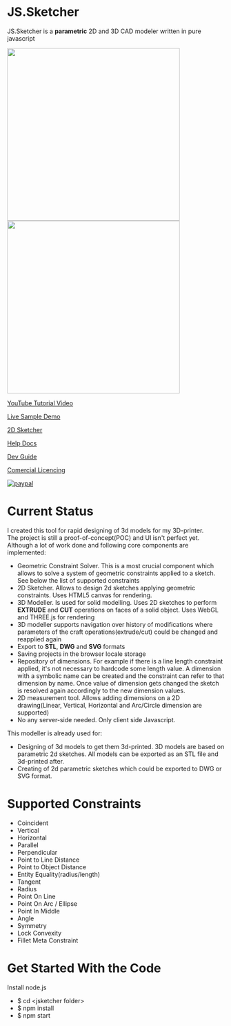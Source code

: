 JS.Sketcher
===========

JS.Sketcher is a **parametric** 2D and 3D CAD modeler written in pure javascript

<a href='https://www.youtube.com/watch?v=Vk3TTp8hNxQ&list=PLeoCiKHizvH8PZEyFvThHzVlnTF5XaL-R'> 
  <img src='../../wiki/img/sample2d.png' width='400px'>
  <img src='../../wiki/img/sample3d.png' width='400px'> 
</a>

[YouTube Tutorial Video](https://www.youtube.com/watch?v=Vk3TTp8hNxQ&list=PLeoCiKHizvH8PZEyFvThHzVlnTF5XaL-R)

[Live Sample Demo](http://web-cad.org/?sample)

[2D Sketcher](http://web-cad.org/sketcher.html#__sample2D__)

[Help Docs](./web/docs/index.md)

[Dev Guide](./DevGuide/index.md)

[Comercial Licencing](https://www.autodrop3d.com/parametric-cad-beta.html)

[![paypal](https://www.paypalobjects.com/en_US/i/btn/btn_donate_LG.gif)](https://www.paypal.com/cgi-bin/webscr?cmd=_donations&business=WADW7V7CC32CY&lc=US&item_name=web%2dcad%2eorg&currency_code=USD&bn=PP%2dDonationsBF%3abtn_donate_LG%2egif%3aNonHosted)

Current Status
==============

I created this tool for rapid designing of 3d models for my 3D-printer.  
The project is still a proof-of-concept(POC) and UI isn't perfect yet. 
Although a lot of work done and following core components are implemented:

* Geometric Constraint Solver. This is a most crucial component which allows to solve a system of geometric constraints applied to a sketch. 
  See below the list of supported constraints
* 2D Sketcher. Allows to design 2d sketches applying geometric constraints. Uses HTML5 canvas for rendering.      
* 3D Modeller. Is used for solid modelling. Uses 2D sketches to perform **EXTRUDE** and **CUT** operations on faces of a solid object. Uses WebGL and THREE.js for rendering
* 3D modeller supports navigation over history of modifications where parameters of the craft operations(extrude/cut) could be changed and reapplied again   
* Export to **STL**, **DWG** and **SVG** formats
* Saving projects in the browser locale storage
* Repository of dimensions. For example if there is a line length constraint applied, it's not necessary to hardcode some length value. 
  A dimension with a symbolic name can be created and the constraint can refer to that dimension by name. 
  Once value of dimension gets changed the sketch is resolved again accordingly to the new dimension values.  
* 2D measurement tool. Allows adding dimensions on a 2D drawing(Linear, Vertical, Horizontal and Arc/Circle dimension are supported)
* No any server-side needed. Only client side Javascript. 

This modeller is already used for:

* Designing of 3d models to get them 3d-printed. 3D models are based on parametric 2d sketches. All models can be exported as an STL file and 3d-printed after.     
* Creating of 2d parametric sketches which could be exported to DWG or SVG format.   

Supported Constraints
=====================

* Coincident
* Vertical
* Horizontal
* Parallel
* Perpendicular
* Point to Line Distance
* Point to Object Distance
* Entity Equality(radius/length)
* Tangent
* Radius
* Point On Line
* Point On Arc / Ellipse
* Point In Middle
* Angle
* Symmetry
* Lock Convexity
* Fillet Meta Constraint

Get Started With the Code
=========================

Install node.js

* $ cd \<jsketcher folder\>
* $ npm install
* $ npm start
